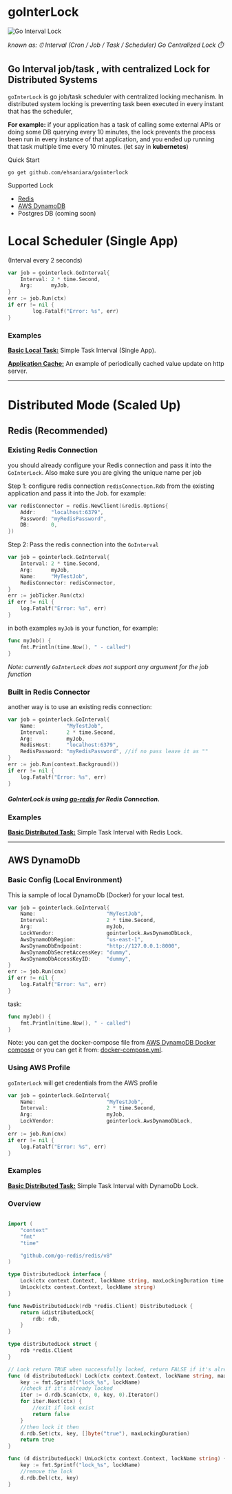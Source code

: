 # goInterLock 
![Go Interval Lock](material/gointerlock_bg.png)

_known as: ⏰ Interval (Cron / Job / Task / Scheduler) Go Centralized Lock ⏱️_

## Go Interval job/task , with centralized Lock for Distributed Systems

`goInterLock` is go job/task scheduler with centralized locking mechanism. In distributed system locking is preventing task been executed in every instant that has the scheduler, 

**For example:** if your application has a task of calling some external APIs or doing some DB querying every 10 minutes, the lock prevents the process been run in every instance of that application, and you ended up running that task multiple time every 10 minutes. (let say in **kubernetes**)

Quick Start

```shell
go get github.com/ehsaniara/gointerlock
```

Supported Lock
- [Redis](#redis)
- [AWS DynamoDB](#aws-dynamodb)
- Postgres DB (coming soon)

# Local Scheduler (Single App)

(Interval every 2 seconds)

```go
var job = gointerlock.GoInterval{
    Interval: 2 * time.Second,
    Arg:      myJob,
}
err := job.Run(ctx)
if err != nil {
        log.Fatalf("Error: %s", err)
}
```

### Examples
[**Basic Local Task:**](example/basicLocal/main.go) Simple Task Interval (Single App).

[**Application Cache:**](./example/applicationCache/main.go) An example of periodically cached value update on http server.

------
# Distributed Mode (Scaled Up)

## Redis (Recommended)

### Existing Redis Connection
you should already configure your Redis connection and pass it into the `GoInterLock`. Also make sure you are giving the
unique name per job

Step 1: configure redis connection `redisConnection.Rdb` from the existing application and pass it into the Job. for example:
```go
var redisConnector = redis.NewClient(&redis.Options{
    Addr:     "localhost:6379",
    Password: "myRedisPassword", 
    DB:       0,               
})
```
Step 2: Pass the redis connection into the `GoInterval`

```go
var job = gointerlock.GoInterval{
    Interval: 2 * time.Second,
    Arg:      myJob,
    Name:     "MyTestJob",
    RedisConnector: redisConnector,
}
err := jobTicker.Run(ctx)
if err != nil {
    log.Fatalf("Error: %s", err)
}
```

in both examples `myJob` is your function, for example:

```go
func myJob() {
	fmt.Println(time.Now(), " - called")
}
```
_Note: currently `GoInterLock` does not support any argument for the job function_

### Built in Redis Connector

another way is to use an existing redis connection:

```go
var job = gointerlock.GoInterval{
    Name:          "MyTestJob",
    Interval:      2 * time.Second,
    Arg:           myJob,
    RedisHost:     "localhost:6379",
    RedisPassword: "myRedisPassword", //if no pass leave it as ""
}
err := job.Run(context.Background())
if err != nil {
    log.Fatalf("Error: %s", err)
}
```

##### GoInterLock is using [go-redis](https://github.com/go-redis/redis) for Redis Connection.



### Examples

[**Basic Distributed Task:**](example/redis/basic/main.go) Simple Task Interval with Redis Lock.

-----

## AWS DynamoDb

### Basic Config (Local Environment)
This ia sample of local DynamoDb (Docker) for your local test. 
```go
var job = gointerlock.GoInterval{
    Name:                       "MyTestJob",
    Interval:                   2 * time.Second,
    Arg:                        myJob,
    LockVendor:                 gointerlock.AwsDynamoDbLock,
    AwsDynamoDbRegion:          "us-east-1",
    AwsDynamoDbEndpoint:        "http://127.0.0.1:8000",
    AwsDynamoDbSecretAccessKey: "dummy",
    AwsDynamoDbAccessKeyID:     "dummy",
}
err := job.Run(cnx)
if err != nil {
    log.Fatalf("Error: %s", err)
}
```
task:
```go
func myJob() {
	fmt.Println(time.Now(), " - called")
}
```
Note: you can get the docker-compose file from [AWS DynamoDB Docker compose](https://docs.aws.amazon.com/amazondynamodb/latest/developerguide/DynamoDBLocal.DownloadingAndRunning.html) or you can get it from: [docker-compose.yml](./example/awsDynamoDb/docker-compose.yml).

### Using AWS Profile

`goInterLock` will get credentials from the AWS profile

```go
var job = gointerlock.GoInterval{
    Name:                       "MyTestJob",
    Interval:                   2 * time.Second,
    Arg:                        myJob,
    LockVendor:                 gointerlock.AwsDynamoDbLock,
}
err := job.Run(cnx)
if err != nil {
    log.Fatalf("Error: %s", err)
}
```
### Examples

[**Basic Distributed Task:**](example/awsDynamoDb/main.go) Simple Task Interval with DynamoDb Lock.


### Overview

```go

import (
	"context"
	"fmt"
	"time"

	"github.com/go-redis/redis/v8"
)

type DistributedLock interface {
	Lock(ctx context.Context, lockName string, maxLockingDuration time.Duration) bool
	UnLock(ctx context.Context, lockName string)
}

func NewDistributedLock(rdb *redis.Client) DistributedLock {
	return &distributedLock{
		rdb: rdb,
	}
}

type distributedLock struct {
	rdb *redis.Client
}

// Lock return TRUE when successfully locked, return FALSE if it's already been locked by others
func (d distributedLock) Lock(ctx context.Context, lockName string, maxLockingDuration time.Duration) bool {
	key := fmt.Sprintf("lock_%s", lockName)
	//check if it's already locked
	iter := d.rdb.Scan(ctx, 0, key, 0).Iterator()
	for iter.Next(ctx) {
		//exit if lock exist
		return false
	}
	//then lock it then
	d.rdb.Set(ctx, key, []byte("true"), maxLockingDuration)
	return true
}

func (d distributedLock) UnLock(ctx context.Context, lockName string) {
	key := fmt.Sprintf("lock_%s", lockName)
	//remove the lock
	d.rdb.Del(ctx, key)
}


```
